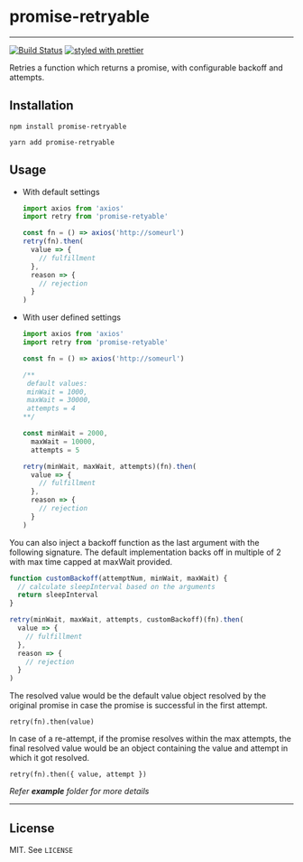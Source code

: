 # promise-retryable

---

[![Build Status](https://travis-ci.org/nitishkr88/promise-retryable.svg?branch=master)](https://travis-ci.org/nitishkr88/promise-retryable)
[![styled with prettier](https://img.shields.io/badge/styled_with-prettier-ff69b4.svg)](https://github.com/prettier/prettier)

Retries a function which returns a promise, with configurable backoff and attempts.

## Installation

```
npm install promise-retryable

yarn add promise-retryable
```

## Usage

- With default settings

  ```javascript
  import axios from 'axios'
  import retry from 'promise-retyable'

  const fn = () => axios('http://someurl')
  retry(fn).then(
    value => {
      // fulfillment
    },
    reason => {
      // rejection
    }
  )
  ```

- With user defined settings

  ```javascript
  import axios from 'axios'
  import retry from 'promise-retyable'

  const fn = () => axios('http://someurl')

  /**
   default values:
   minWait = 1000,
   maxWait = 30000,
   attempts = 4
  **/

  const minWait = 2000,
    maxWait = 10000,
    attempts = 5

  retry(minWait, maxWait, attempts)(fn).then(
    value => {
      // fulfillment
    },
    reason => {
      // rejection
    }
  )
  ```

You can also inject a backoff function as the last argument with the following signature.
The default implementation backs off in multiple of 2 with max time capped at maxWait provided.

```javascript
function customBackoff(attemptNum, minWait, maxWait) {
  // calculate sleepInterval based on the arguments
  return sleepInterval
}

retry(minWait, maxWait, attempts, customBackoff)(fn).then(
  value => {
    // fulfillment
  },
  reason => {
    // rejection
  }
)
```

The resolved value would be the default value object resolved by the original promise in case the promise is successful in the first attempt.

```
retry(fn).then(value)
```

In case of a re-attempt, if the promise resolves within the max attempts, the final resolved value would be an object containing the value and attempt in which it got resolved.

```
retry(fn).then({ value, attempt })
```

_Refer **example** folder for more details_

---

## License

MIT. See `LICENSE`
